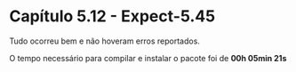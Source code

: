 # Capítulo 5.12 - Expect-5.45

Tudo ocorreu bem e não hoveram erros reportados.

O tempo necessário para compilar e instalar o pacote foi de **00h 05min 21s**

